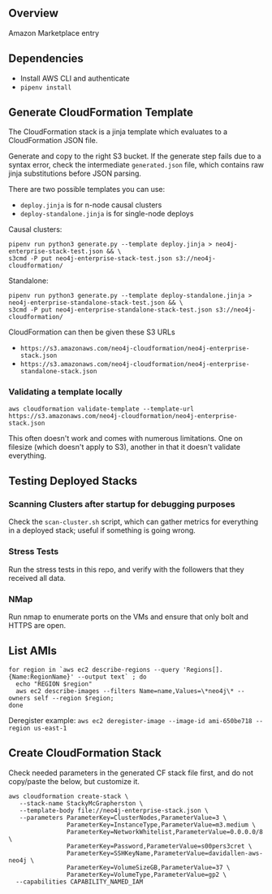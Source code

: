 ## Overview

Amazon Marketplace entry

## Dependencies

* Install AWS CLI and authenticate
* `pipenv install`

## Generate CloudFormation Template

The CloudFormation stack is a jinja template which evaluates to a CloudFormation JSON file.

Generate and copy to the right S3 bucket.  If the generate step fails due to a syntax
error, check the intermediate `generated.json` file, which contains raw jinja substitutions
before JSON parsing.

There are two possible templates you can use:
* `deploy.jinja` is for n-node causal clusters
* `deploy-standalone.jinja` is for single-node deploys

Causal clusters:

```
pipenv run python3 generate.py --template deploy.jinja > neo4j-enterprise-stack-test.json && \
s3cmd -P put neo4j-enterprise-stack-test.json s3://neo4j-cloudformation/
```

Standalone:

```
pipenv run python3 generate.py --template deploy-standalone.jinja > neo4j-enterprise-standalone-stack-test.json && \
s3cmd -P put neo4j-enterprise-standalone-stack-test.json s3://neo4j-cloudformation/
```

CloudFormation can then be given these S3 URLs 
* `https://s3.amazonaws.com/neo4j-cloudformation/neo4j-enterprise-stack.json`
* `https://s3.amazonaws.com/neo4j-cloudformation/neo4j-enterprise-standalone-stack.json`

### Validating a template locally

`aws cloudformation validate-template --template-url https://s3.amazonaws.com/neo4j-cloudformation/neo4j-enterprise-stack.json`

This often doesn't work and comes with numerous limitations.  One on filesize
(which doesn't apply to S3), another in that it doesn't validate everything.

## Testing Deployed Stacks

### Scanning Clusters after startup for debugging purposes

Check the `scan-cluster.sh` script, which can gather metrics for everything
in a deployed stack; useful if something is going wrong.

### Stress Tests

Run the stress tests in this repo, and verify with the followers that they
received all data.

### NMap

Run nmap to enumerate ports on the VMs and ensure that only bolt and HTTPS are open.

## List AMIs

```
for region in `aws ec2 describe-regions --query 'Regions[].{Name:RegionName}' --output text` ; do
  echo "REGION $region" 
  aws ec2 describe-images --filters Name=name,Values=\*neo4j\* --owners self --region $region;
done
```

Deregister example: `aws ec2 deregister-image --image-id ami-650be718 --region us-east-1`

## Create CloudFormation Stack

Check needed parameters in the generated CF stack file first, and do not copy/paste
the below, but customize it.

```
aws cloudformation create-stack \
   --stack-name StackyMcGrapherston \
   --template-body file://neo4j-enterprise-stack.json \
   --parameters ParameterKey=ClusterNodes,ParameterValue=3 \
                ParameterKey=InstanceType,ParameterValue=m3.medium \
                ParameterKey=NetworkWhitelist,ParameterValue=0.0.0.0/8 \
                ParameterKey=Password,ParameterValue=s00pers3cret \
                ParameterKey=SSHKeyName,ParameterValue=davidallen-aws-neo4j \
                ParameterKey=VolumeSizeGB,ParameterValue=37 \
                ParameterKey=VolumeType,ParameterValue=gp2 \
  --capabilities CAPABILITY_NAMED_IAM
```